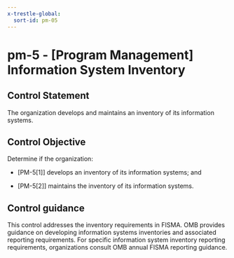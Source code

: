 ```yaml
---
x-trestle-global:
  sort-id: pm-05
---
```


# pm-5 - \[Program Management\] Information System Inventory

## Control Statement

The organization develops and maintains an inventory of its information systems.

## Control Objective

Determine if the organization:

- \[PM-5[1]\] develops an inventory of its information systems; and

- \[PM-5[2]\] maintains the inventory of its information systems.

## Control guidance

This control addresses the inventory requirements in FISMA. OMB provides guidance on developing information systems inventories and associated reporting requirements. For specific information system inventory reporting requirements, organizations consult OMB annual FISMA reporting guidance.
